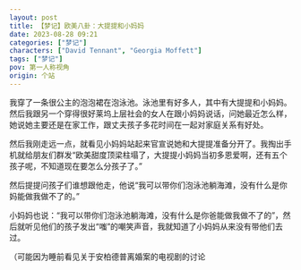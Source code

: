 ```yaml
---
layout: post
title: 【梦记】欧美八卦：大提提和小妈妈
date: 2023-08-28 09:21
categories: ["梦记"]
characters: ["David Tennant", "Georgia Moffett"]
tags: ["梦记"]
pov: 第一人称视角
origin: 个站
---
```


我穿了一条很公主的泡泡裙在泡泳池。泳池里有好多人，其中有大提提和小妈妈。然后我跟另一个穿得很好莱坞上层社会的女人在跟小妈妈说话，问她最近怎么样，她说她主要还是在家工作，跟丈夫孩子多花时间在一起对家庭关系有好处。

然后我刚走远一点，就看见小妈妈站起来官宣说她和大提提准备分开了。我掏出手机就给朋友们群发“欧美甜度顶梁柱塌了，大提提小妈妈当初多恩爱啊，还有五个孩子呢，不知道现在要怎么分孩子了。”

然后提提问孩子们谁想跟他走，他说“我可以带你们泡泳池躺海滩，没有什么是你妈能做我做不了的。”

小妈妈也说：“我可以带你们泡泳池躺海滩，没有什么是你爸能做我做不了的”，然后就听见他们的孩子发出“嗤”的嘲笑声音，我就知道了小妈妈从来没有带他们去过。

（可能因为睡前看见关于安柏德普离婚案的电视剧的讨论
